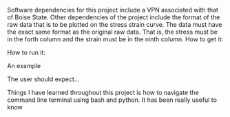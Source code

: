 Software dependencies for this project include a VPN associated with that of Boise State. Other dependencies of the project include the format of the raw data that is to be plotted on the stress strain curve. The data must have the exact same format as the original raw data. That is, the stress must be in the forth column and the strain must be in the ninth  column.
How to get it:

How to run it:

An example

The user should expect...

Things I have learned throughout this project is how to navigate the command line terminal using bash and python. It has been really useful to know 
